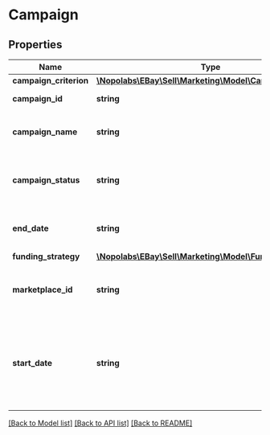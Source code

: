 # Campaign

## Properties
Name | Type | Description | Notes
------------ | ------------- | ------------- | -------------
**campaign_criterion** | [**\Nopolabs\EBay\Sell\Marketing\Model\CampaignCriterion**](CampaignCriterion.md) |  | [optional] 
**campaign_id** | **string** | A unique eBay-assigned ID for a campaign. This ID is generated when a campaign is created. | [optional] 
**campaign_name** | **string** | A seller-defined name for the campaign. This value must be unique for the seller. You can use any alphanumeric characters in the name, except the less than (&amp;lt;) or greater than (&amp;gt;) characters.Max length: 80 characters | [optional] 
**campaign_status** | **string** | Indicates the status of the campaign, such as RUNNING, PAUSED, and ENDED. For implementation help, refer to &lt;a href&#x3D;&#39;https://developer.ebay.com/devzone/rest/api-ref/marketing/types/CampaignStatusEnum.html&#39;&gt;eBay API documentation&lt;/a&gt; | [optional] 
**end_date** | **string** | The date and time the campaign ends, in UTC format (yyyy-MM-ddThh:mm.ss.sssZ). If this field is blank (code&amp;gt;null), it indicates a campaign that has no end date. For display purposes, convert this time into the local time of the seller. | [optional] 
**funding_strategy** | [**\Nopolabs\EBay\Sell\Marketing\Model\FundingStrategy**](FundingStrategy.md) |  | [optional] 
**marketplace_id** | **string** | The ID of the eBay marketplace where the campaign is hosted. For implementation help, refer to &lt;a href&#x3D;&#39;https://developer.ebay.com/devzone/rest/api-ref/marketing/types/MarketplaceIdEnum.html&#39;&gt;eBay API documentation&lt;/a&gt; | [optional] 
**start_date** | **string** | The date and time the campaign starts, in UTC format (yyyy-MM-ddThh:mm.ss.sssZ). For display purposes, convert this time into the local time of the seller. On the date specified, the service derives the keywords for each listing in the campaign, creates an ad for each listing, and associates each new ad with the campaign. The campaign starts after this process is completed. The amount of time it takes the service to start the campaign depends on the number of listings in the campaign. Call getCampaign to check the status of the campaign. | [optional] 

[[Back to Model list]](../README.md#documentation-for-models) [[Back to API list]](../README.md#documentation-for-api-endpoints) [[Back to README]](../README.md)


